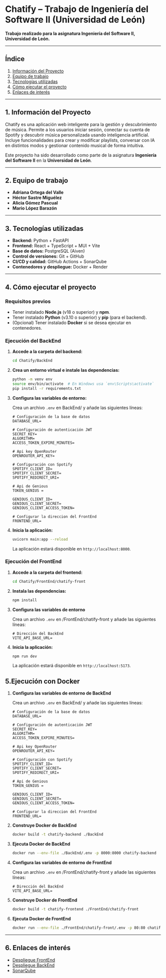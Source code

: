 # Chatify – Trabajo de Ingeniería del Software II (Universidad de León)

**Trabajo realizado para la asignatura Ingeniería del Software II, Universidad de León.**

---

## Índice

1. [Información del Proyecto](#información-del-proyecto)  
2. [Equipo de trabajo](#equipo-de-trabajo)  
3. [Tecnologías utilizadas](#tecnologías-utilizadas)  
4. [Cómo ejecutar el proyecto](#cómo-ejecutar-el-proyecto)  
5. [Enlaces de interés](#enlaces-de-interés)  

---

## 1. Información del Proyecto

Chatify es una aplicación web inteligente para la gestión y descubrimiento de música. Permite a los usuarios iniciar sesión, conectar su cuenta de Spotify y descubrir música personalizada usando inteligencia artificial. Incluye funcionalidades para crear y modificar playlists, conversar con IA en distintos modos y gestionar contenido musical de forma intuitiva.

Este proyecto ha sido desarrollado como parte de la asignatura **Ingeniería del Software II** en la **Universidad de León**.

---

## 2. Equipo de trabajo

- **Adriana Ortega del Valle**  
- **Héctor Sastre Miguélez**  
- **Alicia Gómez Pascual**  
- **Mario López Barazón**  

---

## 3. Tecnologías utilizadas

- **Backend:** Python + FastAPI
- **Frontend:** React + TypeScript + MUI + Vite
- **Base de datos:** PostgreSQL (Aiven)
- **Control de versiones:** Git + GitHub
- **CI/CD y calidad:** GitHub Actions + SonarQube
- **Contenedores y despliegue:** Docker + Render

---

## 4. Cómo ejecutar el proyecto

### Requisitos previos

- Tener instalado **Node.js** (v18 o superior) y **npm**.
- Tener instalado **Python** (v3.10 o superior) y **pip** (para el backend).
- (Opcional) Tener instalado **Docker** si se desea ejecutar en contenedores.

### Ejecución del BackEnd

1. **Accede a la carpeta del backend:**
   ```bash
   cd Chatify/BackEnd
   ```

2. **Crea un entorno virtual e instale las dependencias:**
   ```bash
   python -m venv env
   source env/bin/activate  # En Windows usa `env\Scripts\activate`
   pip install -r requirements.txt
   ```

3. **Configura las variables de entorno:**

   Crea un archivo `.env` en BackEnd/ y añade las siguientes líneas:
   ```env
   # Configuración de la base de datos
   DATABASE_URL=

   # Configuración de autenticación JWT
   SECRET_KEY=
   ALGORITHM=
   ACCESS_TOKEN_EXPIRE_MINUTES=

   # Api key OpenRouter
   OPENROUTER_API_KEY=

   # Configuración con Spotify
   SPOTIFY_CLIENT_ID=
   SPOTIFY_CLIENT_SECRET=
   SPOTIFY_REDIRECT_URI=

   # Api de Genious
   TOKEN_GENIUS = 

   GENIOUS_CLIENT_ID=
   GENIOUS_CLIENT_SECRET=
   GENIOUS_CLIENT_ACCESS_TOKEN=

   # Configurar la direccion del FrontEnd
   FRONTEND_URL=

   ```

4. **Inicia la aplicación:**
   ```bash
   uvicorn main:app --reload
   ```

   La aplicación estará disponible en `http://localhost:8000`.


### Ejecución del FrontEnd

1. **Accede a la carpeta del frontend:**
   ```bash
   cd Chatify/FrontEnd/chatify-front
   ```

2. **Instala las dependencias:**
   ```bash
   npm install
   ```

3. **Configura las variables de entorno**

   Crea un archivo `.env` en /FrontEnd/chatify-front y añade las siguientes líneas:
   ```env
   # Dirección del BackEnd
   VITE_API_BASE_URL=
   ```

3. **Inicia la aplicación:**
   ```bash
   npm run dev
   ```

   La aplicación estará disponible en `http://localhost:5173`.


## 5.Ejecución con Docker


1. **Configura las variables de entorno de BackEnd**

   Crea un archivo `.env` en BackEnd/ y añade las siguientes líneas:
   ```env
   # Configuración de la base de datos
   DATABASE_URL=

   # Configuración de autenticación JWT
   SECRET_KEY=
   ALGORITHM=
   ACCESS_TOKEN_EXPIRE_MINUTES=

   # Api key OpenRouter
   OPENROUTER_API_KEY=

   # Configuración con Spotify
   SPOTIFY_CLIENT_ID=
   SPOTIFY_CLIENT_SECRET=
   SPOTIFY_REDIRECT_URI=

   # Api de Genious
   TOKEN_GENIUS = 

   GENIOUS_CLIENT_ID=
   GENIOUS_CLIENT_SECRET=
   GENIOUS_CLIENT_ACCESS_TOKEN=

   # Configurar la direccion del FrontEnd
   FRONTEND_URL=

   ```

2. **Construye Docker de BackEnd**

   ```bash
   docker build -t chatify-backend ./BackEnd
   ```

3. **Ejecuta Docker de BackEnd**
   ```bash
   docker run --env-file ./BackEnd/.env -p 8000:8000 chatify-backend
   ```

4. **Configura las variables de entorno de FrontEnd**

   Crea un archivo `.env` en /FrontEnd/chatify-front y añade las siguientes líneas:
   ```env
   # Dirección del BackEnd
   VITE_API_BASE_URL=
   ```

5. **Construye Docker de FrontEnd**
   ```bash
   docker build -t chatify-frontend ./FrontEnd/chatify-front
   ```

6. **Ejecuta Docker de FrontEnd**
   ```bash
   docker run --env-file ./FrontEnd/chatify-front/.env -p 80:80 chatify-frontend
   ```

---

## 6. Enlaces de interés

- [Despliegue FrontEnd](https://chatifyfront.onrender.com/)
- [Despliegue BackEnd](https://chatifyback.onrender.com)
- [SonarQube](https://sonarcloud.io/project/overview?id=agomep03_chatify)

